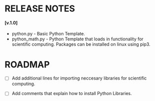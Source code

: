 # RELEASE NOTES

#### [v.1.0]
* python.py - Basic Python Template.
* python_math.py - Python Template that loads in functionality for scientific computing. Packages can be installed on linux using pip3.

# ROADMAP 
- [ ] Add additional lines for importing neccesary libraries for scientific computing.
- [ ] Add comments that explain how to install Python Libraries.

